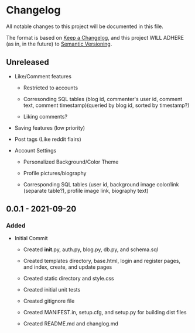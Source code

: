 # Changelog

All notable changes to this project will be documented in this file.

The format is based on [Keep a Changelog](https://keepachangelog.com/en/1.0.0/),
and this project WILL ADHERE (as in, in the future) to [Semantic Versioning](https://semver.org/spec/v2.0.0.html).

## Unreleased

- Like/Comment features

  - Restricted to accounts

  - Corresonding SQL tables (blog id, commenter's user id, comment text, comment timestamp)(queried by blog id, sorted by timestamp?)

  - Liking comments?

- Saving features (low priority)

- Post tags (Like reddit flairs)

- Account Settings

  - Personalized Background/Color Theme

  - Profile pictures/biography

  - Corresponding SQL tables (user id, background image color/link (separate table?), profile image link, biography text)

## 0.0.1 - 2021-09-20

### Added

- Initial Commit
  - Created __init__.py, auth.py, blog.py, db.py, and schema.sql

  - Created templates directory, base.html, login and register pages, and index, create, and update pages

  - Created static directory and style.css

  - Created initial unit tests

  - Created gitignore file

  - Created MANIFEST.in, setup.cfg, and setup.py for building dist files

  - Created README.md and changlog.md
